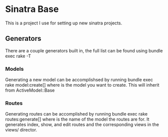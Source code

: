 # Sinatra Base
This is a project I use for setting up new sinatra projects.

## Generators

There are a couple generators built in, the full list can be found using bundle exec rake -T

### Models
Generating a new model can be accomplishsed by running bundle exec rake model:create[<modelName>] where <modelName> is the model you want to create. This will inherit from ActiveModel::Base

### Routes
Generating routes can be accomplished by running bundle exec rake routes:generate[<modelName>] where <modelName> is the name of the model the routes are for. It generates index, show, and edit routes and the corresponding views in the views/<modelName> director.
